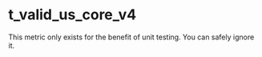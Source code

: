 # t_valid_us_core_v4

This metric only exists for the benefit of unit testing.
You can safely ignore it.
